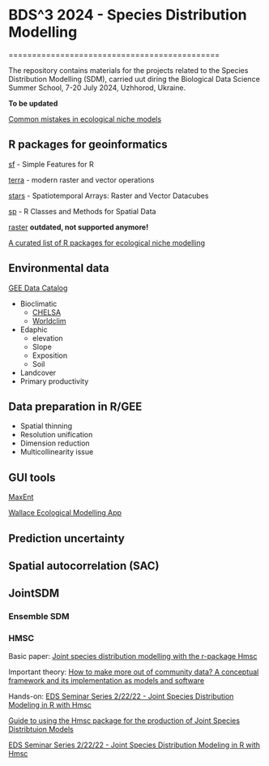 # BDS^3 2024 - Species Distribution Modelling
=============================================

The repository contains materials for the projects related to the Species Distribution Modelling (SDM), carried uut diring the Biological Data Science Summer School, 7-20 July 2024, Uzhhorod, Ukraine.

__To be updated__

[Common mistakes in ecological niche models](https://doi.org/10.1080/13658816.2020.1798968)

## R packages for geoinformatics
[sf](https://r-spatial.github.io/sf/) - Simple Features for R

[terra](https://rspatial.github.io/terra/index.html) - modern raster and vector operations

[stars](https://r-spatial.github.io/stars/index.html) - Spatiotemporal Arrays: Raster and Vector Datacubes

[sp](http://edzer.github.io/sp/) - R Classes and Methods for Spatial Data

[raster](https://rspatial.org/raster/pkg/index.html) __outdated, not supported anymore!__

[A curated list of R packages for ecological niche modelling](https://www.sciencedirect.com/science/article/pii/S0304380022003404?via%3Dihub)

## Environmental data

[GEE Data Catalog](https://developers.google.com/earth-engine/datasets/)

- Bioclimatic
    * [CHELSA](https://chelsa-climate.org/)
    * [Worldclim](https://www.worldclim.org/)
- Edaphic
    * elevation
    * Slope
    * Exposition
    * Soil
- Landcover
- Primary productivity

## Data preparation in R/GEE
- Spatial thinning
- Resolution unification
- Dimension reduction
- Multicollinearity issue

## GUI tools
[MaxEnt](https://biodiversityinformatics.amnh.org/open_source/maxent/)

[Wallace Ecological Modelling App](https://wallaceecomod.github.io/)

## Prediction uncertainty

## Spatial autocorrelation (SAC)

## JointSDM
### Ensemble SDM

### HMSC
Basic paper: [Joint species distribution modelling with the r-package Hmsc](https://besjournals.onlinelibrary.wiley.com/doi/abs/10.1111/2041-210X.13345)

Important theory: [How to make more out of community data? A conceptual framework and its implementation as models and software](10.1111/ele.12757)

Hands-on: 
[EDS Seminar Series 2/22/22 - Joint Species Distribution Modeling in R with Hmsc](https://www.youtube.com/watch?v=u07eFE3Uqtg)

[Guide to using the Hmsc package for the production of Joint Species Distribtuion Models](https://www.r-bloggers.com/guide-to-using-the-hmsc-package-for-the-production-of-joint-species-distribtuion-models/)

[EDS Seminar Series 2/22/22 - Joint Species Distribution Modeling in R with Hmsc](https://www.youtube.com/watch?v=u07eFE3Uqtg)